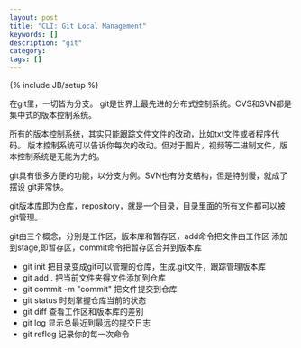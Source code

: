 ```yaml
---
layout: post
title: "CLI: Git Local Management"
keywords: []
description: "git"
category: 
tags: []
---
```

{% include JB/setup %}


在git里，一切皆为分支。
git是世界上最先进的分布式控制系统。CVS和SVN都是集中式的版本控制系统。


所有的版本控制系统，其实只能跟踪文件文件的改动，比如txt文件或者程序代码。
版本控制系统可以告诉你每次的改动。但对于图片，视频等二进制文件，版本控制系统是无能为力的。


git具有很多方便的功能，以分支为例。SVN也有分支结构，但是特别慢，就成了摆设
git非常快。


git版本库即为仓库，repository，就是一个目录，目录里面的所有文件都可以被
git管理。


git由三个概念，分别是工作区，版本库和暂存区，add命令把文件由工作区
添加到stage,即暂存区，commit命令把暂存区合并到版本库


* git init 把目录变成git可以管理的仓库，生成.git文件，跟踪管理版本库
* git add . 把当前文件夹得文件添加到仓库
* git commit -m "commit" 把文件提交到仓库
* git status 时刻掌握仓库当前的状态
* git diff 查看工作区和版本库的差别
* git log  显示总最近到最远的提交日志
* git reflog 记录你的每一次命令

